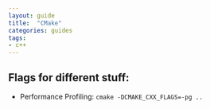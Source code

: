 ```yaml
---
layout: guide
title:  "CMake"
categories: guides
tags:
- c++
---
```


## Flags for different stuff:
- Performance Profiling: `cmake -DCMAKE_CXX_FLAGS=-pg ..`

